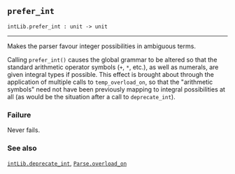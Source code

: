 ## `prefer_int`

``` hol4
intLib.prefer_int : unit -> unit
```

------------------------------------------------------------------------

Makes the parser favour integer possibilities in ambiguous terms.

Calling `prefer_int()` causes the global grammar to be altered so that
the standard arithmetic operator symbols (`+`, `*`, etc.), as well as
numerals, are given integral types if possible. This effect is brought
about through the application of multiple calls to `temp_overload_on`,
so that the "arithmetic symbols" need not have been previously mapping
to integral possibilities at all (as would be the situation after a call
to `deprecate_int`).

### Failure

Never fails.

### See also

[`intLib.deprecate_int`](#intLib.deprecate_int),
[`Parse.overload_on`](#Parse.overload_on)
